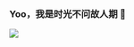 ### Yoo，我是时光不问故人期 👋

<!--
**KLiuZero/KLiuZero** is a ✨ _special_ ✨ repository because its `README.md` (this file) appears on your GitHub profile.

Here are some ideas to get you started:

- 🔭 I’m currently working on ...
- 🌱 I’m currently learning ...
- 👯 I’m looking to collaborate on ...
- 🤔 I’m looking for help with ...
- 💬 Ask me about ...
- 📫 How to reach me: ...
- 😄 Pronouns: ...
- ⚡ Fun fact: ...
-->
<img aligh="right" src="https://github-readme-stats.vercel.app/api?usename=KLiuZero&show_icons=true&icon_color=CE1D2D&text_color=718096&bg_color=ffffff&hide_title=true" />
